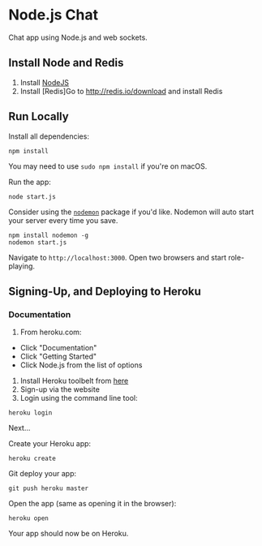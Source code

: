 # Node.js Chat

Chat app using Node.js and web sockets.


## Install Node and Redis

1. Install [NodeJS](http://nodejs.org)
1. Install [Redis]Go to http://redis.io/download and install Redis


## Run Locally

Install all dependencies:

```shell
npm install
```

You may need to use `sudo npm install` if you're on macOS.


Run the app:

```shell
node start.js
```

Consider using the [`nodemon`](http://nodemon.io/) package if you'd like. Nodemon will auto start your server every time you save.

```shell
npm install nodemon -g
nodemon start.js
```

Navigate to `http://localhost:3000`. Open two browsers and start role-playing.


## Signing-Up, and Deploying to Heroku

### Documentation

1. From heroku.com:

  * Click "Documentation"
  * Click "Getting Started"
  * Click Node.js from the list of options

1. Install Heroku toolbelt from [here](https://toolbelt.heroku.com/)
1. Sign-up via the website
1. Login using the command line tool:

```shell
heroku login
```

Next...

Create your Heroku app:

```shell
heroku create
```

Git deploy your app:

```shell
git push heroku master
```

Open the app (same as opening it in the browser):

```shell
heroku open
```

Your app should now be on Heroku.